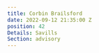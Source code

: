 ```yaml
---
title: Corbin Brailsford
date: 2022-09-12 21:35:00 Z
position: 42
Details: Savills
Section: advisory
---
```


